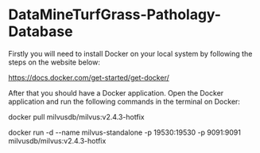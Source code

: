 # DataMineTurfGrass-Patholagy-Database

Firstly you will need to install Docker on your local system by following the steps on the website below:

https://docs.docker.com/get-started/get-docker/

After that you should have a Docker application. Open the Docker application and run the following commands in the terminal on Docker:

docker pull milvusdb/milvus:v2.4.3-hotfix

docker run -d --name milvus-standalone -p 19530:19530 -p 9091:9091 milvusdb/milvus:v2.4.3-hotfix
